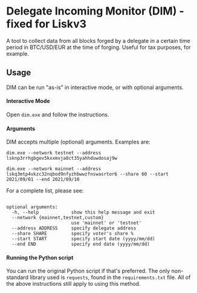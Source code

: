 # Delegate Incoming Monitor (DIM) - fixed for Liskv3
A tool to collect data from all blocks forged by a delegate in a certain time period in BTC/USD/EUR at the time of forging. 
Useful for tax purposes, for example.

## Usage
DIM can be run "as-is" in interactive mode, or with optional arguments.

#### Interactive Mode
Open `dim.exe` and follow the instructions.

#### Arguments
DIM accepts multiple (optional) arguments. Examples are:

`dim.exe --network testnet --address lsknp3rrhgbgev5kxxmvja8ct35yahhduwdosaj9w`

`dim.exe --network mainnet --address lskq3mtp4vkzc32nqbod9nfyzhbwwzfnswasrtor6 --share 60 --start 2021/09/01 --end 2021/09/10`

For a complete list, please see:
``` .\dim.exe -h

optional arguments:
  -h, --help            show this help message and exit
  --network {mainnet,testnet,custom}
                        use 'mainnet' or 'testnet'
  --address ADDRESS     specify delegate address
  --share SHARE         specify voter's share %
  --start START         specify start date (yyyy/mm/dd)
  --end END             specify end date (yyyy/mm/dd)
```  
#### Running the Python script
You can run the original Python script if that's preferred. 
The only non-standard library used is `requests`, found in the `requirements.txt` file. 
All of the above instructions still apply to using this method.
